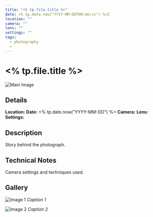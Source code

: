 ```yaml
---
title: "<% tp.file.title %>"
date: <% tp.date.now("YYYY-MM-DDTHH:mm:ss") %>Z
location: ""
camera: ""
lens: ""
settings: ""
tags:
  - photography
  - 
---
```


# <% tp.file.title %>

![Main Image](path/to/image.jpg)

## Details

**Location:** 
**Date:** <% tp.date.now("YYYY-MM-DD") %>
**Camera:** 
**Lens:** 
**Settings:** 

## Description

Story behind the photograph.

## Technical Notes

Camera settings and techniques used.

## Gallery

![Image 1](path/to/image1.jpg)
*Caption 1*

![Image 2](path/to/image2.jpg)
*Caption 2*